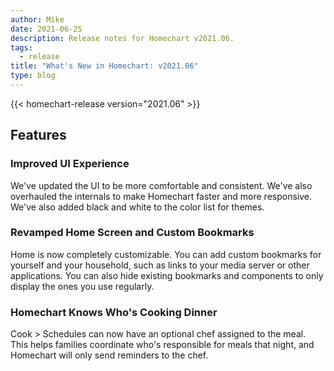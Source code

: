 ```yaml
---
author: Mike
date: 2021-06-25
description: Release notes for Homechart v2021.06.
tags:
  - release
title: "What's New in Homechart: v2021.06"
type: blog
---
```


{{< homechart-release version="2021.06" >}}

## Features

### Improved UI Experience

We've updated the UI to be more comfortable and consistent.  We've also overhauled the internals to make Homechart faster and more responsive.  We've also added black and white to the color list for themes.

### Revamped Home Screen and Custom Bookmarks

Home is now completely customizable.  You can add custom bookmarks for yourself and your household, such as links to your media server or other applications.  You can also hide existing bookmarks and components to only display the ones you use regularly.

### Homechart Knows Who's Cooking Dinner

Cook > Schedules can now have an optional chef assigned to the meal.  This helps families coordinate who's responsible for meals that night, and Homechart will only send reminders to the chef.
